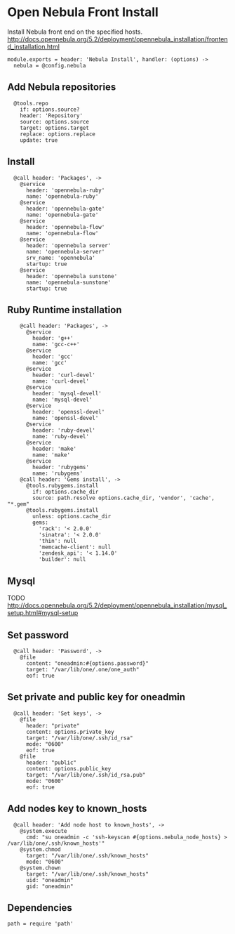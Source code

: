 
# Open Nebula Front Install

Install Nebula front end on the specified hosts.
http://docs.opennebula.org/5.2/deployment/opennebula_installation/frontend_installation.html

    module.exports = header: 'Nebula Install', handler: (options) ->
      nebula = @config.nebula

## Add Nebula repositories

      @tools.repo
        if: options.source?
        header: 'Repository'
        source: options.source
        target: options.target
        replace: options.replace
        update: true

## Install

      @call header: 'Packages', ->
        @service
          header: 'opennebula-ruby'
          name: 'opennebula-ruby'
        @service
          header: 'opennebula-gate'
          name: 'opennebula-gate'
        @service
          header: 'opennebula-flow'
          name: 'opennebula-flow'
        @service
          header: 'opennebula server'
          name: 'opennebula-server'
          srv_name: 'opennebula'
          startup: true
        @service
          header: 'opennebula sunstone'
          name: 'opennebula-sunstone'
          startup: true

## Ruby Runtime installation

        @call header: 'Packages', ->
          @service
            header: 'g++'
            name: 'gcc-c++'
          @service
            header: 'gcc'
            name: 'gcc'
          @service
            header: 'curl-devel'
            name: 'curl-devel'
          @service
            header: 'mysql-devell'
            name: 'mysql-devel'
          @service
            header: 'openssl-devel'
            name: 'openssl-devel'
          @service
            header: 'ruby-devel'
            name: 'ruby-devel'
          @service
            header: 'make'
            name: 'make'
          @service
            header: 'rubygems'
            name: 'rubygems'
        @call header: 'Gems install', ->
          @tools.rubygems.install
            if: options.cache_dir
            source: path.resolve options.cache_dir, 'vendor', 'cache', "*.gem"
          @tools.rubygems.install
            unless: options.cache_dir
            gems:
              'rack': '< 2.0.0'
              'sinatra': '< 2.0.0'
              'thin': null
              'memcache-client': null
              'zendesk_api': '< 1.14.0'
              'builder': null
## Mysql

TODO
http://docs.opennebula.org/5.2/deployment/opennebula_installation/mysql_setup.html#mysql-setup

## Set password

      @call header: 'Password', ->
        @file
          content: "oneadmin:#{options.password}"
          target: "/var/lib/one/.one/one_auth"
          eof: true

## Set private and public key for oneadmin

      @call header: 'Set keys', ->
        @file
          header: "private"
          content: options.private_key
          target: "/var/lib/one/.ssh/id_rsa"
          mode: "0600"
          eof: true
        @file
          header: "public"
          content: options.public_key
          target: "/var/lib/one/.ssh/id_rsa.pub"
          mode: "0600"
          eof: true

## Add nodes key to known_hosts

      @call header: 'Add node host to known_hosts', ->
        @system.execute
          cmd: "su oneadmin -c 'ssh-keyscan #{options.nebula_node_hosts} > /var/lib/one/.ssh/known_hosts'"
        @system.chmod
          target: "/var/lib/one/.ssh/known_hosts"
          mode: "0600"
        @system.chown
          target: "/var/lib/one/.ssh/known_hosts"
          uid: "oneadmin"
          gid: "oneadmin"

## Dependencies

    path = require 'path'
